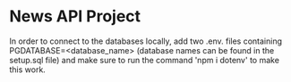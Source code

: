 # News API Project

In order to connect to the databases locally, add two .env.<name> files containing PGDATABASE=<database_name> (database names can be found in the setup.sql file) and make sure to run the command 'npm i dotenv' to make this work. 